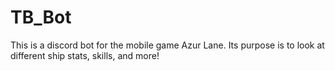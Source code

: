 # TB_Bot

This is a discord bot for the mobile game Azur Lane. Its purpose is to look at different ship stats, skills, and more!

